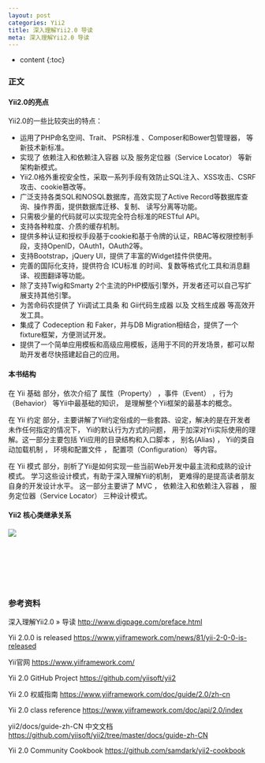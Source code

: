 ```yaml
---
layout: post
categories: Yii2
title: 深入理解Yii2.0 导读
meta: 深入理解Yii2.0 导读
---
```

* content
{:toc}

### 正文

#### Yii2.0的亮点

Yii2.0的一些比较突出的特点：
* 运用了PHP命名空间、Trait、 PSR标准 、Composer和Bower包管理器， 等新技术新标准。
* 实现了 依赖注入和依赖注入容器 以及 服务定位器（Service Locator） 等新架构新模式。
* Yii2.0格外重视安全性，采取一系列手段有效防止SQL注入、XSS攻击、CSRF攻击、cookie篡改等。
* 广泛支持各类SQL和NOSQL数据库，高效实现了Active Record等数据库查询、操作界面，提供数据库迁移、复制、 读写分离等功能。
* 只需极少量的代码就可以实现完全符合标准的RESTful API。
* 支持各种粒度、介质的缓存机制。
* 提供多种认证和授权手段基于cookie和基于令牌的认证，RBAC等权限控制手段，支持OpenID，OAuth1，OAuth2等。
* 支持Bootstrap，jQuery UI，提供了丰富的Widget挂件供使用。
* 完善的国际化支持，提供符合 ICU标准 的时间、复数等格式化工具和消息翻译、视图翻译等功能。
* 除了支持Twig和Smarty 2个主流的PHP模版引擎外，开发者还可以自己写扩展支持其他引擎。
* 为苦命码农提供了 Yii调试工具条 和 Gii代码生成器 以及 文档生成器 等高效开发工具。
* 集成了 Codeception 和 Faker，并与DB Migration相结合，提供了一个fixture框架，方便测试开发。
* 提供了一个简单应用模板和高级应用模板，适用于不同的开发场景，都可以帮助开发者尽快搭建起自己的应用。

#### 本书结构

在 Yii 基础 部分，依次介绍了 属性（Property） ，事件（Event） ，行为（Behavior） 等Yii中最基础的知识， 是理解整个Yii框架的最基本的概念。

在 Yii 约定 部分，主要讲解了Yii约定俗成的一些套路、设定，解决的是在开发者未作任何指定的情况下， Yii的默认行为方式的问题，
用于加深对Yii实际使用的理解。这一部分主要包括 Yii应用的目录结构和入口脚本 ， 别名(Alias) ， Yii的类自动加载机制 ， 
环境和配置文件 ， 配置项（Configuration） 等内容。

在 Yii 模式 部分，剖析了Yii是如何实现一些当前Web开发中最主流和成熟的设计模式。 学习这些设计模式，有助于深入理解Yii的机制，
更难得的是提高读者朋友自身的开发设计水平。 这一部分主要讲了 MVC ， 依赖注入和依赖注入容器 ， 服务定位器（Service Locator） 三种设计模式。

#### Yii2 核心类继承关系

![]({{site.baseurl}}/images/20190824/20190824191532.png)


<br/><br/><br/><br/><br/>
### 参考资料 

深入理解Yii2.0 » 导读 <http://www.digpage.com/preface.html>

Yii 2.0.0 is released <https://www.yiiframework.com/news/81/yii-2-0-0-is-released>

Yii官网 <https://www.yiiframework.com/>

Yii 2.0 GitHub Project <https://github.com/yiisoft/yii2>

Yii 2.0 权威指南 <https://www.yiiframework.com/doc/guide/2.0/zh-cn>

Yii 2.0 class reference <https://www.yiiframework.com/doc/api/2.0/index>

yii2/docs/guide-zh-CN 中文文档 <https://github.com/yiisoft/yii2/tree/master/docs/guide-zh-CN>

Yii 2.0 Community Cookbook <https://github.com/samdark/yii2-cookbook>

